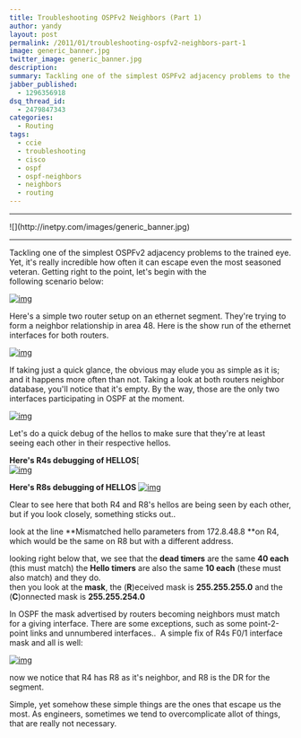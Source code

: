 ```yaml
---
title: Troubleshooting OSPFv2 Neighbors (Part 1)
author: yandy
layout: post
permalink: /2011/01/troubleshooting-ospfv2-neighbors-part-1
image: generic_banner.jpg
twitter_image: generic_banner.jpg
description: 
summary: Tackling one of the simplest OSPFv2 adjacency problems to the trained eye. Yet, it's really incredible how often it can escape even the most seasoned veteran. Getting right to the point, let's begin with the following scenario below...
jabber_published:
  - 1296356918
dsq_thread_id:
  - 2479847343
categories:
  - Routing
tags:
  - ccie
  - troubleshooting
  - cisco
  - ospf
  - ospf-neighbors
  - neighbors
  - routing
---
```

<hr>
![](http://inetpy.com/images/generic_banner.jpg)
<hr>

Tackling one of the simplest OSPFv2 adjacency problems to the trained eye. Yet, it's really incredible how often it can escape even the most seasoned veteran. Getting right to the point, let's begin with the following scenario below:

[<img id="img" title="img" alt="img" src="http://inetpy.com/images/r8-r4.png" width="NaN" height="NaN" />][img1]

Here's a simple two router setup on an ethernet segment. They're trying to form a neighbor relationship in area 48. Here is the show run of the ethernet interfaces for both routers.

<!--more-->

[<img id="img" title="img" alt="img" src="http://inetpy.com/images/r4-run-int.png" width="NaN" height="NaN" />][img2]

If taking just a quick glance, the obvious may elude you as simple as it is; and it happens more often than not. Taking a look at both routers neighbor database, you'll notice that it's empty. By the way, those are the only two interfaces participating in OSPF at the moment.

[<img id="img" title="img" alt="img" src="http://inetpy.com/images/both-show-ospf-neigh.png" width="NaN" height="NaN" />][img3]

Let's do a quick debug of the hellos to make sure that they're at least seeing each other in their respective hellos.

**Here's R4s debugging of HELLOS**[  
[<img id="img" title="img" alt="img" src="http://inetpy.com/images/r4-debug-ospf-hello.png" width="NaN" height="NaN" />][img4]

**Here's R8s debugging of HELLOS** 
[<img id="img" title="img" alt="img" src="http://inetpy.com/images/r8-debug-ospf-hello.png" width="NaN" height="NaN" />][img5]

Clear to see here that both R4 and R8's hellos are being seen by each other, but if you look closely, something sticks out..

look at the line **Mismatched hello parameters from 172.8.48.8 **on R4, which would be the same on R8 but with a different address.

looking right below that, we see that the **dead timers** are the same **40 each** (this must match) the **Hello timers** are also the same **10 each** (these must also match) and they do.  
then you look at the **mask**, the (**R**)eceived mask is **255.255.255.0** and the (**C**)onnected mask is **255.255.254.0**

In OSPF the mask advertised by routers becoming neighbors must match for a giving interface. There are some exceptions, such as some point-2-point links and unnumbered interfaces..  A simple fix of R4s F0/1 interface mask and all is well:

[<img id="img" title="img" alt="img" src="http://inetpy.com/images/r4-neighbors-up.png" width="NaN" height="NaN" />][img6]

now we notice that R4 has R8 as it's neighbor, and R8 is the DR for the segment.

Simple, yet somehow these simple things are the ones that escape us the most. As engineers, sometimes we tend to overcomplicate allot of things, that are really not necessary.

[img1]: http://inetpy.com/images/r8-r4.png
[img2]: http://inetpy.com/images/r4-run-int.png
[img3]: http://inetpy.com/images/both-show-ospf-neigh.png
[img4]: http://inetpy.com/images/r4-debug-ospf-hello.png
[img5]: http://inetpy.com/images/r8-debug-ospf-hello.png
[img6]: http://inetpy.com/images/r4-neighbors-up.png